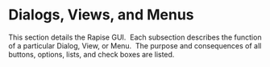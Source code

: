 # Dialogs, Views, and Menus

This section details the Rapise GUI.  Each subsection describes the function of a particular Dialog, View, or Menu.  The purpose and consequences of all buttons, options, lists, and check boxes are listed.

